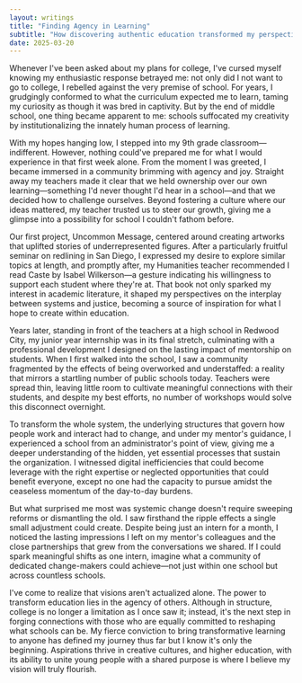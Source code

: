 ```yaml
---
layout: writings
title: "Finding Agency in Learning"
subtitle: "How discovering authentic education transformed my perspective on school and my future"
date: 2025-03-20
---
```


Whenever I've been asked about my plans for college, I've cursed myself knowing my enthusiastic response betrayed me: not only did I not want to go to college, I rebelled against the very premise of school. For years, I grudgingly conformed to what the curriculum expected me to learn, taming my curiosity as though it was bred in captivity. But by the end of middle school, one thing became apparent to me: schools suffocated my creativity by institutionalizing the innately human process of learning.

With my hopes hanging low, I stepped into my 9th grade classroom—indifferent. However, nothing could've prepared me for what I would experience in that first week alone. From the moment I was greeted, I became immersed in a community brimming with agency and joy. Straight away my teachers made it clear that we held ownership over our own learning—something I'd never thought I'd hear in a school—and that we decided how to challenge ourselves. Beyond fostering a culture where our ideas mattered, my teacher trusted us to steer our growth, giving me a glimpse into a possibility for school I couldn't fathom before.

Our first project, Uncommon Message, centered around creating artworks that uplifted stories of underrepresented figures. After a particularly fruitful seminar on redlining in San Diego, I expressed my desire to explore similar topics at length, and promptly after, my Humanities teacher recommended I read Caste by Isabel Wilkerson—a gesture indicating his willingness to support each student where they're at. That book not only sparked my interest in academic literature, it shaped my perspectives on the interplay between systems and justice, becoming a source of inspiration for what I hope to create within education.

Years later, standing in front of the teachers at a high school in Redwood City, my junior year internship was in its final stretch, culminating with a professional development I designed on the lasting impact of mentorship on students. When I first walked into the school, I saw a community fragmented by the effects of being overworked and understaffed: a reality that mirrors a startling number of public schools today. Teachers were spread thin, leaving little room to cultivate meaningful connections with their students, and despite my best efforts, no number of workshops would solve this disconnect overnight.

To transform the whole system, the underlying structures that govern how people work and interact had to change, and under my mentor's guidance, I experienced a school from an administrator's point of view, giving me a deeper understanding of the hidden, yet essential processes that sustain the organization. I witnessed digital inefficiencies that could become leverage with the right expertise or neglected opportunities that could benefit everyone, except no one had the capacity to pursue amidst the ceaseless momentum of the day-to-day burdens.

But what surprised me most was systemic change doesn't require sweeping reforms or dismantling the old. I saw firsthand the ripple effects a single small adjustment could create. Despite being just an intern for a month, I noticed the lasting impressions I left on my mentor's colleagues and the close partnerships that grew from the conversations we shared. If I could spark meaningful shifts as one intern, imagine what a community of dedicated change-makers could achieve—not just within one school but across countless schools.

I've come to realize that visions aren't actualized alone. The power to transform education lies in the agency of others. Although in structure, college is no longer a limitation as I once saw it; instead, it's the next step in forging connections with those who are equally committed to reshaping what schools can be. My fierce conviction to bring transformative learning to anyone has defined my journey thus far but I know it's only the beginning. Aspirations thrive in creative cultures, and higher education, with its ability to unite young people with a shared purpose is where I believe my vision will truly flourish.
